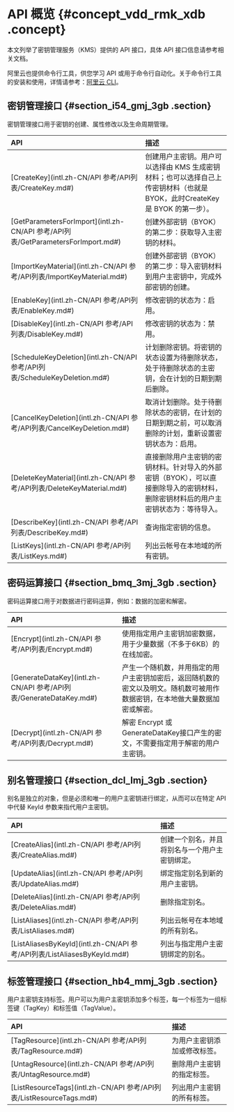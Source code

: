 # API 概览 {#concept_vdd_rmk_xdb .concept}

本文列举了密钥管理服务（KMS）提供的 API 接口，具体 API 接口信息请参考相关文档。

阿里云也提供命令行工具，供您学习 API 或用于命令行自动化。关于命令行工具的安装和使用，详情请参考：[阿里云 CLI](https://www.alibabacloud.com/help/doc-detail/66653.htm)。

## 密钥管理接口 {#section_i54_gmj_3gb .section}

密钥管理接口用于密钥的创建、属性修改以及生命周期管理。

|API|描述|
|:--|:-|
|[CreateKey](intl.zh-CN/API 参考/API列表/CreateKey.md#)|创建用户主密钥。用户可以选择由 KMS 生成密钥材料；也可以选择自己上传密钥材料（也就是BYOK，此时CreateKey是 BYOK 的第一步）。|
|[GetParametersForImport](intl.zh-CN/API 参考/API列表/GetParametersForImport.md#)|创建外部密钥（BYOK）的第二步：获取导入主密钥的材料。|
|[ImportKeyMaterial](intl.zh-CN/API 参考/API列表/ImportKeyMaterial.md#)|创建外部密钥（BYOK）的第二步：导入密钥材料到用户主密钥中，完成外部密钥的创建。|
|[EnableKey](intl.zh-CN/API 参考/API列表/EnableKey.md#)|修改密钥的状态为：启用。|
|[DisableKey](intl.zh-CN/API 参考/API列表/DisableKey.md#)|修改密钥的状态为：禁用。|
|[ScheduleKeyDeletion](intl.zh-CN/API 参考/API列表/ScheduleKeyDeletion.md#)|计划删除密钥。将密钥的状态设置为待删除状态，处于待删除状态的主密钥，会在计划的日期到期后删除。|
|[CancelKeyDeletion](intl.zh-CN/API 参考/API列表/CancelKeyDeletion.md#)|取消计划删除。处于待删除状态的密钥，在计划的日期到期之前，可以取消删除的计划，重新设置密钥状态为：启用。|
|[DeleteKeyMaterial](intl.zh-CN/API 参考/API列表/DeleteKeyMaterial.md#)|直接删除用户主密钥的密钥材料。针对导入的外部密钥（BYOK），可以直接删除导入的密钥材料，删除密钥材料后的用户主密钥状态为：等待导入。|
|[DescribeKey](intl.zh-CN/API 参考/API列表/DescribeKey.md#)|查询指定密钥的信息。|
|[ListKeys](intl.zh-CN/API 参考/API列表/ListKeys.md#)|列出云帐号在本地域的所有密钥。|

## 密码运算接口 {#section_bmq_3mj_3gb .section}

密码运算接口用于对数据进行密码运算，例如：数据的加密和解密。

|API|描述|
|:--|:-|
|[Encrypt](intl.zh-CN/API 参考/API列表/Encrypt.md#)|使用指定用户主密钥加密数据，用于少量数据（不多于6KB）的在线加密。|
|[GenerateDataKey](intl.zh-CN/API 参考/API列表/GenerateDataKey.md#)|产生一个随机数，并用指定的用户主密钥加密后，返回随机数的密文以及明文。随机数可被用作数据密钥，在本地做大量数据加密或解密。|
|[Decrypt](intl.zh-CN/API 参考/API列表/Decrypt.md#)|解密 Encrypt 或 GenerateDataKey接口产生的密文，不需要指定用于解密的用户主密钥。|

## 别名管理接口 {#section_dcl_lmj_3gb .section}

别名是独立的对象，但是必须和唯一的用户主密钥进行绑定，从而可以在特定 API 中代替 KeyId 参数来指代用户主密钥。

|API|描述|
|:--|:-|
|[CreateAlias](intl.zh-CN/API 参考/API列表/CreateAlias.md#)|创建一个别名，并且将别名与一个用户主密钥绑定。|
|[UpdateAlias](intl.zh-CN/API 参考/API列表/UpdateAlias.md#)|绑定指定别名到新的用户主密钥。|
|[DeleteAlias](intl.zh-CN/API 参考/API列表/DeleteAlias.md#)|删除指定别名。|
|[ListAliases](intl.zh-CN/API 参考/API列表/ListAliases.md#)|列出云帐号在本地域的所有别名。|
|[ListAliasesByKeyId](intl.zh-CN/API 参考/API列表/ListAliasesByKeyId.md#)|列出与指定用户主密钥绑定的别名。|

## 标签管理接口 {#section_hb4_mmj_3gb .section}

用户主密钥支持标签。用户可以为用户主密钥添加多个标签，每一个标签为一组标签键（TagKey）和标签值（TagValue）。

|API|描述|
|:--|:-|
|[TagResource](intl.zh-CN/API 参考/API列表/TagResource.md#)|为用户主密钥添加或修改标签。|
|[UntagResource](intl.zh-CN/API 参考/API列表/UntagResource.md#)|删除用户主密钥的指定标签。|
|[ListResourceTags](intl.zh-CN/API 参考/API列表/ListResourceTags.md#)|列出用户主密钥的所有标签。|

